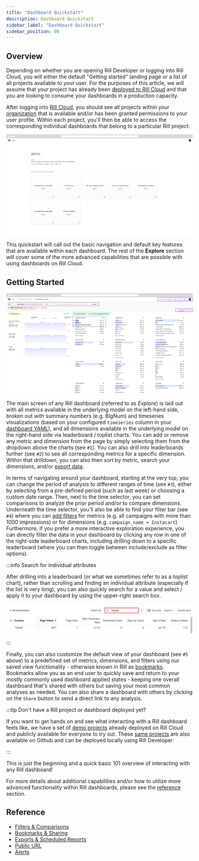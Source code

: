 ```yaml
---
title: "Dashboard Quickstart"
description: Dashboard Quickstart
sidebar_label: "Dashboard Quickstart"
sidebar_position: 00
---
```



## Overview

Depending on whether you are opening Rill Developer or logging into Rill Cloud, you will either the default "Getting started" landing page or a list of all projects available to your user. For the purposes of this article, we will assume that your project has already been [deployed to Rill Cloud](../deploy/existing-project/existing-project.md) and that you are looking to consume your dashboards in a production capacity.

After logging into [Rill Cloud](https://ui.rilldata.com), you should see all projects within your [organization](../manage/project-management#organization) that is available and/or has been granted permissions to your user profile. Within each project, you'll then be able to access the corresponding individual dashboards that belong to a particular Rill project. 

![Rill Cloud landing page](../../static/img/explore/dashboard101/rill-cloud-landing-page.png)

This quickstart will call out the basic navigation and default key features that are available within each dashboard. The rest of the **Explore** section will cover some of the more advanced capabilities that are possible with using dashboards on Rill Cloud.

## Getting Started

![quickstart](../../static/img/explore/dashboard101/quickstart.png)

The main screen of any Rill dashboard (referred to as _Explore_) is laid out with all metrics available in the underlying model on the left-hand side, broken out with summary numbers (e.g. BigNum) and timeseries visualizations (based on your configured `timeseries` column in your [dashboard YAML](/reference/project-files/dashboards.md)), and all dimensions available in the underlying model on the right-hand side via leaderboard / toplist charts. You can add or remove any metric and dimension from the page by simply selecting them from the dropdown above the charts (see `#1`). You can also drill into leaderboards further (see `#2`) to see all corresponding metrics for a specific dimension. Within that drilldown, you can also then sort by metric, search your dimensions, and/or [export data](exports.md). 

In terms of navigating around your dashboard, starting at the very top, you can change the period of analysis to different ranges of time (see `#3`), either by selecting from a pre-defined period (such as last week) or choosing a custom date range. Then, next to the time selector, you can set comparisons to analyze the prior period and/or to compare dimensions. Underneath the time selector, you'll also be able to find your filter bar (see `#4`) where you can [add filters](filters/filters.md) for metrics (e.g. all campaigns with more than 1000 impressions) or for dimensions (e.g. `campaign_name = Instacart`). Furthermore, if you prefer a more interactive exploration experience, you can directly filter the data in your dashboard by clicking any row in one of the right-side leaderboard charts, including drilling down to a specific leaderboard (where you can then toggle between include/exclude as filter options).

:::info Search for individual attributes

After drilling into a leaderboard (or what we sometimes refer to as a _toplist_ chart), rather than scrolling and finding an individual attribute (especially if the list is very long), you can also quickly search for a value and select / apply it to your dashboard by using the upper-right search box.

![Using the search box within a leaderboard](../../static/img/explore/dashboard101/search-box.png)

:::

Finally, you can also customize the default view of your dashboard (see `#5` above) to a predefined set of metrics, dimensions, and filters using our saved view functionality - otherwise known in Rill as [bookmarks](bookmarks.md). Bookmarks allow you as an end user to quickly save and return to your mostly commonly used dashboard applied states - keeping one overall dashboard that's shared with others but saving your most common analyses as needed. You can also share a dashboard with others by clicking on the `Share` button to send a direct link to any analysis.

:::tip Don't have a Rill project or dashboard deployed yet?

If you want to get hands on and see what interacting with a Rill dashboard feels like, we have a set of [demo projects](https://ui.rilldata.com/demo) already deployed on Rill Cloud and publicly available for everyone to try out. These [same projects](../home/get-started#example-projects-repository) are also available on Github and can be deployed locally using Rill Developer.

:::

This is just the beginning and a quick basic 101 overview of interacting with any Rill dashboard! 

For more details about additional capabilities and/or how to utilize more advanced functionality within Rill dashboards, please see the [reference](#reference) section.

## Reference

- [Filters & Comparisons](filters/filters.md)
- [Bookmarks & Sharing](bookmarks.md)
- [Exports & Scheduled Reports](exports.md)
- [Public URL](share-url.md)
- [Alerts](/explore/alerts/alerts.md)
